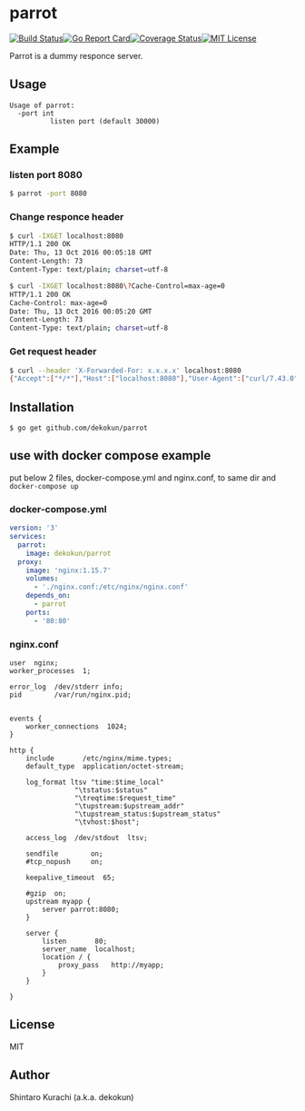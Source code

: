 # parrot

[![Build Status](https://travis-ci.org/dekokun/parrot.svg?branch=master)](https://travis-ci.org/dekokun/parrot)[![Go Report Card](https://goreportcard.com/badge/github.com/dekokun/parrot)](https://goreportcard.com/report/github.com/dekokun/parrot)[![Coverage Status](https://coveralls.io/repos/github/dekokun/parrot/badge.svg?branch=travis_test)](https://coveralls.io/github/dekokun/parrot?branch=travis_test)[![MIT License](http://img.shields.io/badge/license-MIT-blue.svg?style=flat)](LICENSE)

Parrot is a dummy responce server.

## Usage

```
Usage of parrot:
  -port int
          listen port (default 30000)
```

## Example

### listen port 8080

```bash
$ parrot -port 8080
```

### Change responce header

```bash
$ curl -IXGET localhost:8080
HTTP/1.1 200 OK
Date: Thu, 13 Oct 2016 00:05:18 GMT
Content-Length: 73
Content-Type: text/plain; charset=utf-8

$ curl -IXGET localhost:8080\?Cache-Control=max-age=0
HTTP/1.1 200 OK
Cache-Control: max-age=0
Date: Thu, 13 Oct 2016 00:05:20 GMT
Content-Length: 73
Content-Type: text/plain; charset=utf-8
```

### Get request header

```bash
$ curl --header 'X-Forwarded-For: x.x.x.x' localhost:8080
{"Accept":["*/*"],"Host":["localhost:8080"],"User-Agent":["curl/7.43.0"],"X-Forwarded-For":["x.x.x.x"]}
```

## Installation

```
$ go get github.com/dekokun/parrot
```

## use with docker compose example

put below 2 files, docker-compose.yml and nginx.conf, to same dir and `docker-compose up`

### docker-compose.yml

```yml
version: '3'
services:
  parrot:
    image: dekokun/parrot
  proxy:
    image: 'nginx:1.15.7'
    volumes:
      - './nginx.conf:/etc/nginx/nginx.conf'
    depends_on:
      - parrot
    ports:
      - '80:80'
```

### nginx.conf
```Nginx
user  nginx;
worker_processes  1;

error_log  /dev/stderr info;
pid        /var/run/nginx.pid;


events {
    worker_connections  1024;
}

http {
    include       /etc/nginx/mime.types;
    default_type  application/octet-stream;

    log_format ltsv "time:$time_local"
                "\tstatus:$status"
                "\treqtime:$request_time"
                "\tupstream:$upstream_addr"
                "\tupstream_status:$upstream_status"
                "\tvhost:$host";

    access_log  /dev/stdout  ltsv;

    sendfile        on;
    #tcp_nopush     on;

    keepalive_timeout  65;

    #gzip  on;
    upstream myapp {
        server parrot:8080;
    }

    server {
        listen       80;
        server_name  localhost;
        location / {
            proxy_pass   http://myapp;
        }
    }

}
```

## License

MIT

## Author

Shintaro Kurachi (a.k.a. dekokun)
